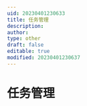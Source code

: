 ```yaml
---
uid: 20230401230633
title: 任务管理
description: 
author: 
type: other
draft: false
editable: true
modified: 20230401230637
---
```


# 任务管理